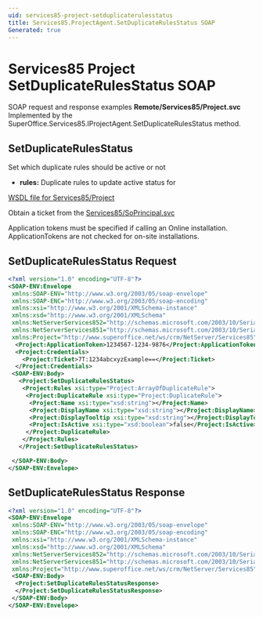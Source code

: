 ```yaml
---
uid: services85-project-setduplicaterulesstatus
title: Services85.ProjectAgent.SetDuplicateRulesStatus SOAP
Generated: true
---
```


# Services85 Project SetDuplicateRulesStatus SOAP

SOAP request and response examples **Remote/Services85/Project.svc**
Implemented by the <see cref="M:SuperOffice.Services85.IProjectAgent.SetDuplicateRulesStatus">SuperOffice.Services85.IProjectAgent.SetDuplicateRulesStatus</see> method.

## SetDuplicateRulesStatus

Set which duplicate rules should be active or not

* **rules:** Duplicate rules to update active status for



[WSDL file for Services85/Project](../Services85-Project.md)

Obtain a ticket from the [Services85/SoPrincipal.svc](../SoPrincipal/SoPrincipal.md)

Application tokens must be specified if calling an Online installation. ApplicationTokens are not checked for on-site installations.

## SetDuplicateRulesStatus Request

```xml
<?xml version="1.0" encoding="UTF-8"?>
<SOAP-ENV:Envelope
 xmlns:SOAP-ENV="http://www.w3.org/2003/05/soap-envelope"
 xmlns:SOAP-ENC="http://www.w3.org/2003/05/soap-encoding"
 xmlns:xsi="http://www.w3.org/2001/XMLSchema-instance"
 xmlns:xsd="http://www.w3.org/2001/XMLSchema"
 xmlns:NetServerServices852="http://schemas.microsoft.com/2003/10/Serialization/Arrays"
 xmlns:NetServerServices851="http://schemas.microsoft.com/2003/10/Serialization/"
 xmlns:Project="http://www.superoffice.net/ws/crm/NetServer/Services85">
  <Project:ApplicationToken>1234567-1234-9876</Project:ApplicationToken>
  <Project:Credentials>
    <Project:Ticket>7T:1234abcxyzExample==</Project:Ticket>
  </Project:Credentials>
 <SOAP-ENV:Body>
   <Project:SetDuplicateRulesStatus>
    <Project:Rules xsi:type="Project:ArrayOfDuplicateRule">
     <Project:DuplicateRule xsi:type="Project:DuplicateRule">
      <Project:Name xsi:type="xsd:string"></Project:Name>
      <Project:DisplayName xsi:type="xsd:string"></Project:DisplayName>
      <Project:DisplayTooltip xsi:type="xsd:string"></Project:DisplayTooltip>
      <Project:IsActive xsi:type="xsd:boolean">false</Project:IsActive>
     </Project:DuplicateRule>
    </Project:Rules>
   </Project:SetDuplicateRulesStatus>

 </SOAP-ENV:Body>
</SOAP-ENV:Envelope>

```


## SetDuplicateRulesStatus Response

```xml
<?xml version="1.0" encoding="UTF-8"?>
<SOAP-ENV:Envelope
 xmlns:SOAP-ENV="http://www.w3.org/2003/05/soap-envelope"
 xmlns:SOAP-ENC="http://www.w3.org/2003/05/soap-encoding"
 xmlns:xsi="http://www.w3.org/2001/XMLSchema-instance"
 xmlns:xsd="http://www.w3.org/2001/XMLSchema"
 xmlns:NetServerServices852="http://schemas.microsoft.com/2003/10/Serialization/Arrays"
 xmlns:NetServerServices851="http://schemas.microsoft.com/2003/10/Serialization/"
 xmlns:Project="http://www.superoffice.net/ws/crm/NetServer/Services85">
 <SOAP-ENV:Body>
  <Project:SetDuplicateRulesStatusResponse>
  </Project:SetDuplicateRulesStatusResponse>
 </SOAP-ENV:Body>
</SOAP-ENV:Envelope>

```

